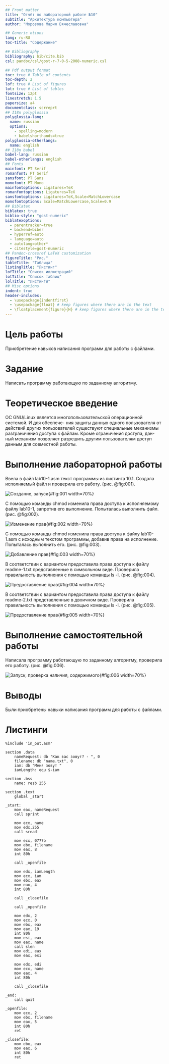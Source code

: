 ```yaml
---
## Front matter
title: "Отчёт по лабораторной работе №10"
subtitle: "Архитектура компьютера"
author: "Морозова Мария Вячеславовна"

## Generic otions
lang: ru-RU
toc-title: "Содержание"

## Bibliography
bibliography: bib/cite.bib
csl: pandoc/csl/gost-r-7-0-5-2008-numeric.csl

## Pdf output format
toc: true # Table of contents
toc-depth: 2
lof: true # List of figures
lot: true # List of tables
fontsize: 12pt
linestretch: 1.5
papersize: a4
documentclass: scrreprt
## I18n polyglossia
polyglossia-lang:
  name: russian
  options:
	- spelling=modern
	- babelshorthands=true
polyglossia-otherlangs:
  name: english
## I18n babel
babel-lang: russian
babel-otherlangs: english
## Fonts
mainfont: PT Serif
romanfont: PT Serif
sansfont: PT Sans
monofont: PT Mono
mainfontoptions: Ligatures=TeX
romanfontoptions: Ligatures=TeX
sansfontoptions: Ligatures=TeX,Scale=MatchLowercase
monofontoptions: Scale=MatchLowercase,Scale=0.9
## Biblatex
biblatex: true
biblio-style: "gost-numeric"
biblatexoptions:
  - parentracker=true
  - backend=biber
  - hyperref=auto
  - language=auto
  - autolang=other*
  - citestyle=gost-numeric
## Pandoc-crossref LaTeX customization
figureTitle: "Рис."
tableTitle: "Таблица"
listingTitle: "Листинг"
lofTitle: "Список иллюстраций"
lotTitle: "Список таблиц"
lolTitle: "Листинги"
## Misc options
indent: true
header-includes:
  - \usepackage{indentfirst}
  - \usepackage{float} # keep figures where there are in the text
  - \floatplacement{figure}{H} # keep figures where there are in the text
---
```


# Цель работы

Приобретение навыков написания программ для работы с файлами.

# Задание

Написать программу работающую по заданному алгоритму.

# Теоретическое введение

ОС GNU/Linux является многопользовательской операционной системой. И для обеспече-
ния защиты данных одного пользователя от действий других пользователей существуют
специальные механизмы разграничения доступа к файлам. Кроме ограничения доступа, дан-
ный механизм позволяет разрешить другим пользователям доступ данным для совместной
работы.

# Выполнение лабораторной работы

Ввела в файл lab10-1.asm текст программы из листинга 10.1. Создала исполняемый файл и проверила его работу. (рис. @fig:001).

![Создание, запуск](image/1.png){#fig:001 width=70%}

С помощью команды chmod изменила права доступа к исполняемому файлу lab10-1, запретив его выполнение. Попыталась выполнить файл.  (рис. @fig:002).

![Изменение прав](image/2.png){#fig:002 width=70%}

С помощью команды chmod изменила права доступа к файлу lab10-1.asm с исходным текстом программы, добавив права на исполнение. Попыталась выполнить его. (рис. @fig:003).

![Добавление прав](image/3.png){#fig:003 width=70%}

В соответствии с вариантом предоставила права доступа к файлу readme-1.txt представленные в символьном виде. Проверила правильность выполнения с помощью команды ls -l. (рис. @fig:004).

![Предоставление прав](image/4.png){#fig:004 width=70%}

В соответствии с вариантом предоставила права доступа к файлу readme-2.txt представленные в двоичном виде. Проверила правильность выполнения с помощью команды ls -l. (рис. @fig:005).

![Предоставление прав](image/5.png){#fig:005 width=70%}

# Выполнение самостоятельной работы

Написала программу работающую по заданному алгоритму, проверила его работу. (рис. @fig:006).

![Запуск, проверка наличия, содержимого](image/6.png){#fig:006 width=70%}

# Выводы

Были приобретены навыки написания программ для работы с файлами.

# Листинги
```
%include 'in_out.asm'

section .data
    nameRequest: db "Как вас зовут? - ", 0
    filename: db "name.txt", 0
    iam: db "Меня зовут "
    iamLength: equ $-iam

section .bss
    name: resb 255

section .text
    global _start

_start:
    mov eax, nameRequest
    call sprint

    mov ecx, name
    mov edx,255
    call sread
    
    mov ecx, 0777o 
    mov ebx, filename
    mov eax, 8 
    int 80h

    call _openfile

    mov edx, iamLength 
    mov ecx, iam 
    mov ebx, eax 
    mov eax, 4
    int 80h

    call _closefile
    
    call _openfile

    mov edx, 2
    mov ecx, 0 
    mov ebx, eax
    mov eax, 19 
    int 80h
    mov esi, eax
    mov eax, name
    call slen
    mov edi, eax
    mov eax, esi

    mov edx, edi 
    mov ecx, name
    mov eax, 4
    int 80h

    call _closefile

_end:
    call quit

_openfile:
    mov ecx, 2 
    mov ebx, filename
    mov eax, 5
    int 80h
    ret

_closefile:
    mov ebx, eax
    mov eax, 6
    int 80h
    ret
```


